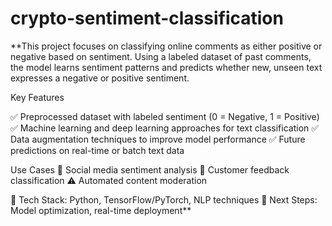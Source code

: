 # crypto-sentiment-classification
**This project focuses on classifying online comments as either positive or negative based on sentiment. Using a labeled dataset of past comments, the model learns sentiment patterns and predicts whether new, unseen text expresses a negative or positive sentiment.

Key Features

✅ Preprocessed dataset with labeled sentiment (0 = Negative, 1 = Positive)
✅ Machine learning and deep learning approaches for text classification
✅ Data augmentation techniques to improve model performance
✅ Future predictions on real-time or batch text data


Use Cases
📢 Social media sentiment analysis
💬 Customer feedback classification
⚠️ Automated content moderation

🔹 Tech Stack: Python, TensorFlow/PyTorch, NLP techniques
🔹 Next Steps: Model optimization, real-time deployment**
